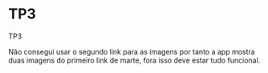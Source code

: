 # TP3
TP3

Não consegui usar o segundo link para as imagens por tanto a app mostra duas imagens do primeiro link de marte, fora isso deve estar tudo funcional.
